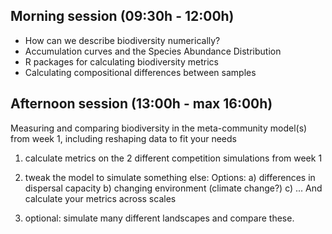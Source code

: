 ## Morning session (09:30h - 12:00h)

- How can we describe biodiversity numerically?  
- Accumulation curves and the Species Abundance Distribution
- R packages for calculating biodiversity metrics
- Calculating compositional differences between samples


## Afternoon session (13:00h -  max 16:00h)

Measuring and comparing biodiversity in the meta-community model(s) from week 1,
including reshaping data to fit your needs  

1) calculate metrics on the 2 different competition simulations from week 1
2) tweak the model to simulate something else: 
        Options: 
        a) differences in dispersal capacity
        b) changing environment (climate change?)
        c) ...
        And calculate your metrics across scales
        
 3) optional: simulate many different landscapes and compare these.       




